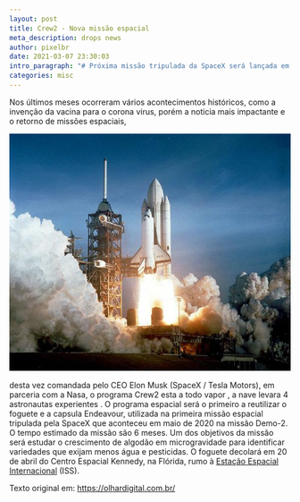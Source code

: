 ```yaml
---
layout: post
title: Crew2 - Nova missão espacial
meta_description: drops news
author: pixelbr
date: 2021-03-07 23:30:03
intro_paragraph: "# Próxima missão tripulada da SpaceX será lançada em abril."
categories: misc
---
```

Nos últimos meses  ocorreram vários acontecimentos históricos, como a invenção da vacina para o corona virus, porém a noticia mais impactante e o retorno de missões espaciais,

![créditos: Olhar digital](/assets/img/uploads/1.jpg "créditos: Olhar digital")

desta vez comandada pelo CEO Elon Musk (SpaceX / Tesla Motors), em parceria com a Nasa, o programa Crew2 esta a todo vapor , a nave levara 4 astronautas experientes . O programa espacial será o primeiro a reutilizar o foguete e a capsula Endeavour, utilizada na primeira missão espacial tripulada pela SpaceX que aconteceu em maio de 2020 na missão Demo-2. O tempo estimado da missão são 6 meses. Um dos objetivos da missão será estudar o crescimento de algodão em microgravidade para identificar variedades que exijam menos água e pesticidas. O foguete decolará em 20 de abril do Centro Espacial Kennedy, na Flórida, rumo à [Estação Espacial Internacional](https://olhardigital.com.br/2021/01/19/noticias/aprenda-a-ver-a-estacao-espacial-internacional-no-ceu/) (ISS).

Texto original em: https://olhardigital.com.br/